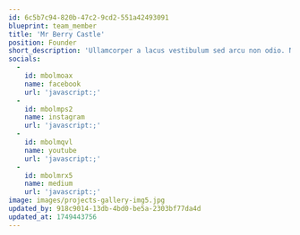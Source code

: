 ```yaml
---
id: 6c5b7c94-820b-47c2-9cd2-551a42493091
blueprint: team_member
title: 'Mr Berry Castle'
position: Founder
short_description: 'Ullamcorper a lacus vestibulum sed arcu non odio. Nulla porttitor massa id.'
socials:
  -
    id: mbolmoax
    name: facebook
    url: 'javascript:;'
  -
    id: mbolmps2
    name: instagram
    url: 'javascript:;'
  -
    id: mbolmqvl
    name: youtube
    url: 'javascript:;'
  -
    id: mbolmrx5
    name: medium
    url: 'javascript:;'
image: images/projects-gallery-img5.jpg
updated_by: 918c9014-13db-4bd0-be5a-2303bf77da4d
updated_at: 1749443756
---
```

